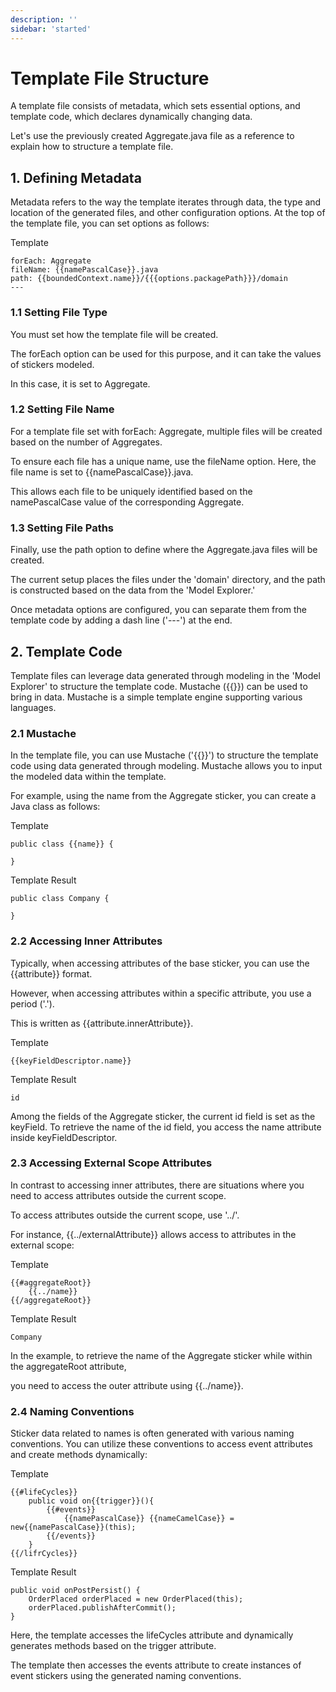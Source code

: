 ```yaml
---
description: ''
sidebar: 'started'
---
```

# Template File Structure
A template file consists of metadata, which sets essential options, and template code, which declares dynamically changing data. 

Let's use the previously created Aggregate.java file as a reference to explain how to structure a template file.

## 1. Defining Metadata
Metadata refers to the way the template iterates through data, the type and location of the generated files, and other configuration options. At the top of the template file, you can set options as follows:

Template
```
forEach: Aggregate
fileName: {{namePascalCase}}.java
path: {{boundedContext.name}}/{{{options.packagePath}}}/domain
---
```

### 1.1 Setting File Type

You must set how the template file will be created. 

The forEach option can be used for this purpose, and it can take the values of stickers modeled. 

In this case, it is set to Aggregate.

### 1.2 Setting File Name

For a template file set with forEach: Aggregate, multiple files will be created based on the number of Aggregates. 

To ensure each file has a unique name, use the fileName option. Here, the file name is set to {{namePascalCase}}.java. 

This allows each file to be uniquely identified based on the namePascalCase value of the corresponding Aggregate.

### 1.3 Setting File Paths
Finally, use the path option to define where the Aggregate.java files will be created. 

The current setup places the files under the 'domain' directory, and the path is constructed based on the data from the 'Model Explorer.'

Once metadata options are configured, you can separate them from the template code by adding a dash line ('---') at the end.


## 2. Template Code

Template files can leverage data generated through modeling in the 'Model Explorer' to structure the template code. Mustache ({{}}) can be used to bring in data. Mustache is a simple template engine supporting various languages.

### 2.1 Mustache

In the template file, you can use Mustache ('{{}}') to structure the template code using data generated through modeling. Mustache allows you to input the modeled data within the template.

For example, using the name from the Aggregate sticker, you can create a Java class as follows:

Template
```
public class {{name}} {

}
```
Template Result
```
public class Company {

}
```

### 2.2 Accessing Inner Attributes
Typically, when accessing attributes of the base sticker, you can use the {{attribute}} format.

However, when accessing attributes within a specific attribute, you use a period ('.'). 

This is written as {{attribute.innerAttribute}}.

Template
```
{{keyFieldDescriptor.name}}
```
Template Result
```
id
```
Among the fields of the Aggregate sticker, the current id field is set as the keyField. To retrieve the name of the id field, you access the name attribute inside keyFieldDescriptor.

### 2.3 Accessing External Scope Attributes
In contrast to accessing inner attributes, there are situations where you need to access attributes outside the current scope.

To access attributes outside the current scope, use '../'. 

For instance, {{../externalAttribute}} allows access to attributes in the external scope:

Template
```
{{#aggregateRoot}}
    {{../name}}
{{/aggregateRoot}}
```
Template Result
```
Company
```
In the example, to retrieve the name of the Aggregate sticker while within the aggregateRoot attribute, 

you need to access the outer attribute using {{../name}}.

### 2.4 Naming Conventions
Sticker data related to names is often generated with various naming conventions. You can utilize these conventions to access event attributes and create methods dynamically:

Template
```
{{#lifeCycles}}
    public void on{{trigger}}(){
        {{#events}}
            {{namePascalCase}} {{nameCamelCase}} = new{{namePascalCase}}(this);
        {{/events}}
    }
{{/lifrCycles}}
```
Template Result
```
public void onPostPersist() {
    OrderPlaced orderPlaced = new OrderPlaced(this);
    orderPlaced.publishAfterCommit();
}
```

Here, the template accesses the lifeCycles attribute and dynamically generates methods based on the trigger attribute. 

The template then accesses the events attribute to create instances of event stickers using the generated naming conventions.